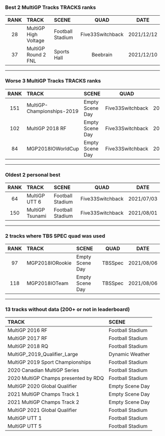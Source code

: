 ### Best 2 MultiGP Tracks TRACKS ranks
|RANK|TRACK|SCENE|QUAD|DATE|
|:---:|:---|:---|:---:|:---:|
|28|MultiGP High Voltage|Football Stadium|Five33Switchback|2021/12/12|
|37|MultiGP Round 2 FNL|Sports Hall|Beebrain|2021/12/10|
---
### Worse 3 MultiGP Tracks TRACKS ranks
|RANK|TRACK|SCENE|QUAD|DATE|
|:---:|:---|:---|:---:|:---:|
|151|MultiGP-Championships-2019|Empty Scene Day|Five33Switchback|2022/01/21|
|102|MultiGP 2018 RF|Empty Scene Day|Five33Switchback|2021/08/14|
|84|MGP2018IOWorldCup|Empty Scene Day|Five33Switchback|2022/01/21|
---
### Oldest 2 personal best
|RANK|TRACK|SCENE|QUAD|DATE|
|:---:|:---|:---|:---:|:---:|
|64|MultiGP UTT 6|Football Stadium|Five33Switchback|2021/07/03|
|150|MultiGP Tsunami|Football Stadium|Five33Switchback|2021/08/01|
---
### 2 tracks where TBS SPEC quad was used
|RANK|TRACK|SCENE|QUAD|DATE|
|:---:|:---|:---|:---:|:---:|
|97|MGP2018IORookie|Empty Scene Day|TBSSpec|2021/08/06|
|118|MGP2018IOTeam|Empty Scene Day|TBSSpec|2021/08/06|
---
### 13 tracks without data (200+ or not in leaderboard)
|TRACK|SCENE|
|:---|:---|
|MultiGP 2016 RF|Football Stadium|
|MultiGP 2017 RF|Football Stadium|
|MultiGP 2018 RQ|Football Stadium|
|MultiGP_2019_Qualifier_Large|Dynamic Weather|
|MultiGP 2019 Sport Championships|Football Stadium|
|2020 Canadian MultiGP Series|Football Stadium|
|2020 MultiGP Champs presented by RDQ|Football Stadium|
|MultiGP 2020 Global Qualifier|Empty Scene Day|
|2021 MultiGP Champs Track 1|Empty Scene Day|
|2021 MultiGP Champs Track 2|Empty Scene Day|
|MultiGP 2021 Global Qualifier|Football Stadium|
|MultiGP UTT 1|Football Stadium|
|MultiGP UTT 5|Football Stadium|
